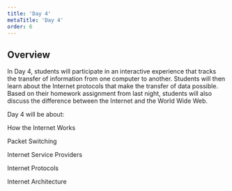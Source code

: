 ```yaml
---
title: 'Day 4'
metaTitle: 'Day 4'
order: 6
---
```


## Overview


In Day 4, students will participate in an interactive experience that tracks the transfer of information from one computer to another. Students will then learn about the Internet protocols that make the transfer of data possible. Based on their homework assignment from last night, students will also discuss the difference between the Internet and the World Wide Web. 

 

Day 4 will be about: 

How the Internet Works 

Packet Switching 

Internet Service Providers  

Internet Protocols 

Internet Architecture 

 

 

 